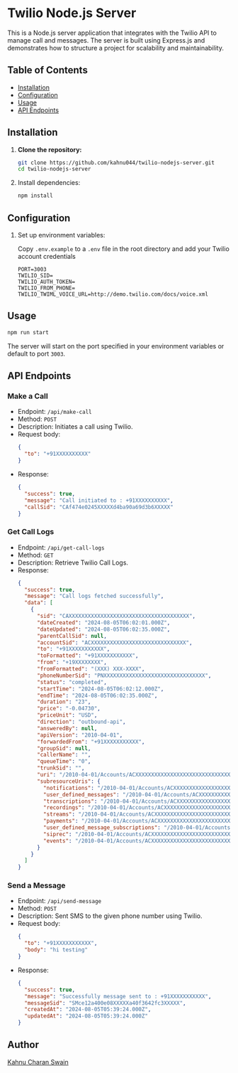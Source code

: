 # Twilio Node.js Server

This is a Node.js server application that integrates with the Twilio API to manage call and messages. The server is built using Express.js and demonstrates how to structure a project for scalability and maintainability.

## Table of Contents

- [Installation](#installation)
- [Configuration](#configuration)
- [Usage](#usage)
- [API Endpoints](#api-endpoints)

## Installation

1. **Clone the repository:**

   ```bash
   git clone https://github.com/kahnu044/twilio-nodejs-server.git
   cd twilio-nodejs-server
   ```

2. Install dependencies:
   ```bash
   npm install
   ```

## Configuration

1. Set up environment variables:

   Copy `.env.example` to a `.env` file in the root directory and add your Twilio account credentials

   ```
   PORT=3003
   TWILIO_SID=
   TWILIO_AUTH_TOKEN=
   TWILIO_FROM_PHONE=
   TWILIO_TWIML_VOICE_URL=http://demo.twilio.com/docs/voice.xml
   ```

## Usage

```bash
npm run start
```

The server will start on the port specified in your environment variables or default to port `3003`.

## API Endpoints

### Make a Call

- Endpoint: `/api/make-call`
- Method: `POST`
- Description: Initiates a call using Twilio.
- Request body:
  ```json
  {
    "to": "+91XXXXXXXXXX"
  }
  ```
- Response:
  ```json
  {
    "success": true,
    "message": "Call initiated to : +91XXXXXXXXXX",
    "callSid": "CAf474e0245XXXXXd4ba90a69d3b6XXXXX"
  }
  ```

### Get Call Logs

- Endpoint: `/api/get-call-logs`
- Method: `GET`
- Description: Retrieve Twilio Call Logs.
- Response:
  ```json
  {
    "success": true,
    "message": "Call logs fetched successfully",
    "data": [
      {
        "sid": "CAXXXXXXXXXXXXXXXXXXXXXXXXXXXXXXXXXXXXXX",
        "dateCreated": "2024-08-05T06:02:01.000Z",
        "dateUpdated": "2024-08-05T06:02:35.000Z",
        "parentCallSid": null,
        "accountSid": "ACXXXXXXXXXXXXXXXXXXXXXXXXXXXXXX",
        "to": "+91XXXXXXXXXXX",
        "toFormatted": "+91XXXXXXXXXXX",
        "from": "+19XXXXXXXX",
        "fromFormatted": "(XXX) XXX-XXXX",
        "phoneNumberSid": "PNXXXXXXXXXXXXXXXXXXXXXXXXXXXXXXXX",
        "status": "completed",
        "startTime": "2024-08-05T06:02:12.000Z",
        "endTime": "2024-08-05T06:02:35.000Z",
        "duration": "23",
        "price": "-0.04730",
        "priceUnit": "USD",
        "direction": "outbound-api",
        "answeredBy": null,
        "apiVersion": "2010-04-01",
        "forwardedFrom": "+91XXXXXXXXXXX",
        "groupSid": null,
        "callerName": "",
        "queueTime": "0",
        "trunkSid": "",
        "uri": "/2010-04-01/Accounts/ACXXXXXXXXXXXXXXXXXXXXXXXXXXXXXXXX/Calls/CAXXXXXXXXXXXXXXXXXXXXXXXXXXXXXXXX.json",
        "subresourceUris": {
          "notifications": "/2010-04-01/Accounts/ACXXXXXXXXXXXXXXXXXXXXXXXXXXXXXXXX/Calls/CAXXXXXXXXXXXXXXXXXXXXXXXXXXXXXXXX/Notifications.json",
          "user_defined_messages": "/2010-04-01/Accounts/ACXXXXXXXXXXXXXXXXXXXXXXXXXXXXXXXX/Calls/CAXXXXXXXXXXXXXXXXXXXXXXXXXXXXXXXX/UserDefinedMessages.json",
          "transcriptions": "/2010-04-01/Accounts/ACXXXXXXXXXXXXXXXXXXXXXXXXXXXXXXXX/Calls/CAXXXXXXXXXXXXXXXXXXXXXXXXXXXXXXXX/Transcriptions.json",
          "recordings": "/2010-04-01/Accounts/ACXXXXXXXXXXXXXXXXXXXXXXXXXXXXXXXX/Calls/CAXXXXXXXXXXXXXXXXXXXXXXXXXXXXXXXX/Recordings.json",
          "streams": "/2010-04-01/Accounts/ACXXXXXXXXXXXXXXXXXXXXXXXXXXXXXXXX/Calls/CAXXXXXXXXXXXXXXXXXXXXXXXXXXXXXXXX/Streams.json",
          "payments": "/2010-04-01/Accounts/ACXXXXXXXXXXXXXXXXXXXXXXXXXXXXXXXX/Calls/CAXXXXXXXXXXXXXXXXXXXXXXXXXXXXXXXX/Payments.json",
          "user_defined_message_subscriptions": "/2010-04-01/Accounts/ACXXXXXXXXXXXXXXXXXXXXXXXXXXXXXXXX/Calls/CAXXXXXXXXXXXXXXXXXXXXXXXXXXXXXXXX/UserDefinedMessageSubscriptions.json",
          "siprec": "/2010-04-01/Accounts/ACXXXXXXXXXXXXXXXXXXXXXXXXXXXXXXXX/Calls/CAXXXXXXXXXXXXXXXXXXXXXXXXXXXXXXXX/Siprec.json",
          "events": "/2010-04-01/Accounts/ACXXXXXXXXXXXXXXXXXXXXXXXXXXXXXXXX/Calls/CAXXXXXXXXXXXXXXXXXXXXXXXXXXXXXXXX/Events.json"
        }
      }
    ]
  }
  ```

### Send a Message

- Endpoint: `/api/send-message`
- Method: `POST`
- Description: Sent SMS to the given phone number using Twilio.
- Request body:
  ```json
  {
    "to": "+91XXXXXXXXXXX",
    "body": "hi testing"
  }
  ```
- Response:
  ```json
  {
    "success": true,
    "message": "Successfully message sent to : +91XXXXXXXXXXX",
    "messageSid": "SMce12a400e08XXXXXa40f3642fc3XXXXX",
    "createdAt": "2024-08-05T05:39:24.000Z",
    "updatedAt": "2024-08-05T05:39:24.000Z"
  }
  ```
## Author

[Kahnu Charan Swain](https://github.com/kahnu044)
